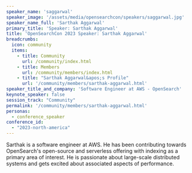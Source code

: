 ```yaml
---
speaker_name: 'saggarwal'
speaker_image: '/assets/media/opensearchcon/speakers/saggarwal.jpg'
speaker_name_full: 'Sarthak Aggarwal'
primary_title: 'Speaker: Sarthak Aggarwal'
title: 'OpenSearchCon 2023 Speaker: Sarthak Aggarwal'
breadcrumbs:
  icon: community
  items:
    - title: Community
      url: /community/index.html
    - title: Members
      url: /community/members/index.html
    - title: "Sarthak Aggarwal&apos;s Profile"
      url: '/community/members/sarthak-aggarwal.html'
speaker_title_and_company: 'Software Engineer at AWS - OpenSearch'
keynote_speaker: false
session_track: "Community"
permalink: '/community/members/sarthak-aggarwal.html'
personas:
  - conference_speaker
conference_id:
  - "2023-north-america"
---
```

Sarthak is a software engineer at AWS. He has been contributing towards OpenSearch's open-source and serverless offering with indexing as a primary area of interest. He is passionate about large-scale distributed systems and gets excited about associated aspects of performance.